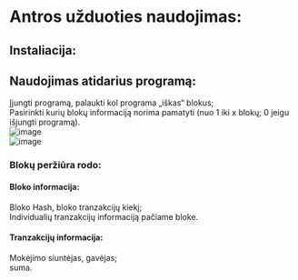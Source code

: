 # Antros užduoties naudojimas:
## Instaliacija:  
  
## Naudojimas atidarius programą:  
Įjungti programą, palaukti kol programa „iškas“ blokus;  
Pasirinkti kurių blokų informaciją norima pamatyti (nuo 1 iki x blokų; 0 jeigu išjungti programą).  
  ![image](https://user-images.githubusercontent.com/68482683/207866706-5989fc6e-613f-43c0-adda-9649b670503c.png)  
  ![image](https://user-images.githubusercontent.com/68482683/207866736-f7a310e9-4b86-4d86-84f6-200782f6c9c4.png)  

### Blokų peržiūra rodo:  
#### Bloko informacija:  
Bloko Hash, bloko tranzakcijų kiekį;  
Individualių tranzakcijų informaciją pačiame bloke.
#### Tranzakcijų informacija:  
Mokėjimo siuntėjas, gavėjas;  
suma.  
